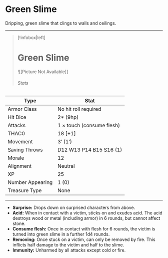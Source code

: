 # Green Slime

Dripping, green slime that clings to walls and ceilings.

------
> [!infobox|left] 
>  # Green Slime 
>  ![[Picture Not Available]] 
>  ###### Stats 
| Type                    | Stat        |
| ---------------- | ------------------------------ |
| Armor Class     | No hit roll required      |
| Hit Dice         | 2* (9hp)                  |
| Attacks          | 1 × touch (consume flesh) |
| THAC0            | 18 [+1]                   |
| Movement         | 3’ (1’)                   |
| Saving Throws    | D12 W13 P14 B15 S16 (1)   |
| Morale           | 12                        |
| Alignment        | Neutral                   |
| XP               | 25                        |
| Number Appearing | 1 (0)                     |
| Treasure Type    | None                      |

------

- **Surprise:** Drops down on surprised characters from above.
- **Acid:** When in contact with a victim, sticks on and exudes acid. The acid destroys wood or metal (including armor) in 6 rounds, but cannot affect stone.
- **Consume flesh:** Once in contact with flesh for 6 rounds, the victim is turned into green slime in a further 1d4 rounds.
- **Removing:** Once stuck on a victim, can only be removed by fire. This inflicts half damage to the victim and half to the slime.
- **Immunity:** Unharmed by all attacks except cold or fire.